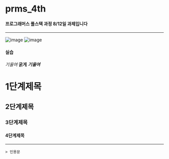 # prms_4th

#### 프로그래머스 풀스택 과정 8/12일 과제입니다
---
![image](https://github.com/user-attachments/assets/1e9a8fa0-4df6-4467-9962-39f94cba8f31)
![image](https://github.com/user-attachments/assets/b21095f5-75e3-416b-8f16-42ac9fb568c5)

#### 실습

_기울여_
**굵게**
**_기울여_**

# 1단계제목
## 2단계제목
### 3단계제목
#### 4단계제목

---
``` 
> 인용문
